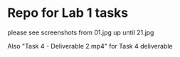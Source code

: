 # Repo for Lab 1 tasks

please see screenshots from 01.jpg up until 21.jpg

Also "Task 4 - Deliverable 2.mp4" for Task 4 deliverable